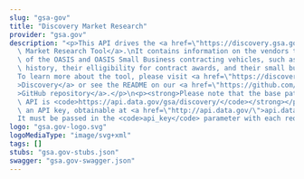 ```yaml
---
slug: "gsa-gov"
title: "Discovery Market Research"
provider: "gsa.gov"
description: "<p>This API drives the <a href=\"https://discovery.gsa.gov\">Discovery\
  \ Market Research Tool</a>.\nIt contains information on the vendors that are part\
  \ of the OASIS and OASIS Small Business contracting vehicles, such as their contracting\
  \ history, their elligibility for contract awards, and their small business designations.\n\
  To learn more about the tool, please visit <a href=\"https://discovery.gsa.gov\"\
  >Discovery</a> or see the README on our <a href=\"https://github.com/PSHCDevOps/discovery\"\
  >GitHub repository</a>.</p>\n<p><strong>Please note that the base path for this\
  \ API is <code>https://api.data.gov/gsa/discovery/</code></strong></p>\n<p>It requires\
  \ an API key, obtainable at <a href=\"http://api.data.gov/\">api.data.gov</a>.\n\
  It must be passed in the <code>api_key</code> parameter with each request.</p>"
logo: "gsa.gov-logo.svg"
logoMediaType: "image/svg+xml"
tags: []
stubs: "gsa.gov-stubs.json"
swagger: "gsa.gov-swagger.json"
---
```

